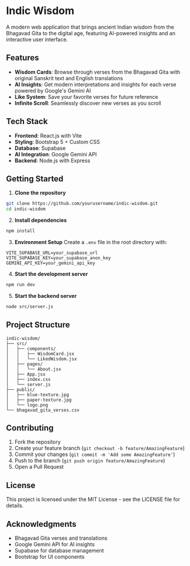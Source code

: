 # Indic Wisdom

A modern web application that brings ancient Indian wisdom from the Bhagavad Gita to the digital age, featuring AI-powered insights and an interactive user interface.

## Features

- **Wisdom Cards**: Browse through verses from the Bhagavad Gita with original Sanskrit text and English translations
- **AI Insights**: Get modern interpretations and insights for each verse powered by Google's Gemini AI
- **Like System**: Save your favorite verses for future reference
- **Infinite Scroll**: Seamlessly discover new verses as you scroll


## Tech Stack

- **Frontend**: React.js with Vite
- **Styling**: Bootstrap 5 + Custom CSS
- **Database**: Supabase
- **AI Integration**: Google Gemini API
- **Backend**: Node.js with Express

## Getting Started

1. **Clone the repository**
```bash
git clone https://github.com/yourusername/indic-wisdom.git
cd indic-wisdom
```

2. **Install dependencies**
```bash
npm install
```

3. **Environment Setup**
Create a `.env` file in the root directory with:
```
VITE_SUPABASE_URL=your_supabase_url
VITE_SUPABASE_KEY=your_supabase_anon_key
GEMINI_API_KEY=your_gemini_api_key
```

4. **Start the development server**
```bash
npm run dev
```

5. **Start the backend server**
```bash
node src/server.js
```

## Project Structure

```
indic-wisdom/
├── src/
│   ├── components/
│   │   ├── WisdomCard.jsx
│   │   └── LikedWisdom.jsx
│   ├── pages/
│   │   └── About.jsx
│   ├── App.jsx
│   ├── index.css
│   └── server.js
├── public/
│   ├── blue-texture.jpg
│   ├── paper-texture.jpg
│   └── logo.png
└── bhagavad_gita_verses.csv
```

## Contributing

1. Fork the repository
2. Create your feature branch (`git checkout -b feature/AmazingFeature`)
3. Commit your changes (`git commit -m 'Add some AmazingFeature'`)
4. Push to the branch (`git push origin feature/AmazingFeature`)
5. Open a Pull Request

## License

This project is licensed under the MIT License - see the LICENSE file for details.

## Acknowledgments

- Bhagavad Gita verses and translations
- Google Gemini API for AI insights
- Supabase for database management
- Bootstrap for UI components

